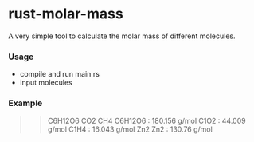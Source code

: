 # rust-molar-mass

A very simple tool to calculate the molar mass of different molecules.

### Usage 

* compile and run main.rs
* input molecules

### Example

>> C6H12O6 CO2 CH4
C6H12O6    :   180.156 g/mol
C1O2       :   44.009 g/mol
C1H4       :   16.043 g/mol
>> Zn2
Zn2        :   130.76 g/mol
